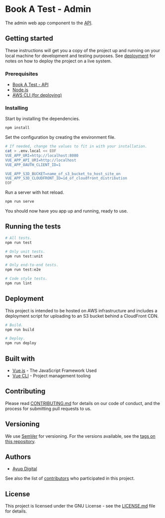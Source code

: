 # Book A Test - Admin

The admin web app component to the [API](https://github.com/BookATest/api).

## Getting started

These instructions will get you a copy of the project up and running on your local machine for development and testing purposes. See [deployment](https://github.com/BookATest/admin#deployment) for notes on how to deploy the project on a live system.

### Prerequisites

* [Book A Test - API](https://github.com/BookATest/api)
* [Node.js](https://nodejs.org)
* [AWS CLI (for deploying)](https://aws.amazon.com/cli)

### Installing

Start by installing the dependencies.

```bash
npm install
```

Set the configuration by creating the environment file.

```bash
# If needed, change the values to fit in with your installation.
cat > .env.local << EOF
VUE_APP_URI=http://localhost:8080
VUE_APP_API_URI=http://localhost
VUE_APP_OAUTH_CLIENT_ID=1

VUE_APP_S3D_BUCKET=name_of_s3_bucket_to_host_site_on
VUE_APP_S3D_CLOUDFRONT_ID=id_of_cloudfront_distribution
EOF
```

Run a server with hot reload.

```bash
npm run serve
```

You should now have you app up and running, ready to use.

## Running the tests
```bash
# All tests.
npm run test

# Only unit tests.
npm run test:unit

# Only end-to-end tests.
npm run test:e2e

# Code style tests.
npm run lint
```

## Deployment

This project is intended to be hosted on AWS infrastructure and includes a deployment script for uploading to an S3 bucket behind a CloudFront CDN.

```bash
# Build.
npm run build

# Deploy.
npm run deploy
```

## Built with

* [Vue.js](https://vuejs.org) - The JavaScript Framework Used
* [Vue CLI](https://cli.vuejs.org) - Project management tooling

## Contributing

Please read [CONTRIBUTING.md](CONTRIBUTING.md) for details on our code of conduct, and the
process for submitting pull requests to us.

## Versioning

We use [SemVer](http://semver.org/) for versioning. For the versions available, see the
[tags on this repository](https://github.com/BookATest/admin/tags).

## Authors

* [Ayup Digital](https://ayup.agency/)

See also the list of [contributors](https://github.com/BookATest/admin/contributors) who
participated in this project.

## License

This project is licensed under the GNU License - see the [LICENSE.md](LICENSE.md) file for details.
